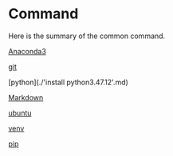 # Command

Here is the summary of the common command.

[Anaconda3](./Anaconda3.md)

[git](./git.md)

[python](./'install python3.47.12'.md)

[Markdown]((./Markdown.md))

[ubuntu](./ubuntu.md)

[venv](./venv.md)

[pip](./pip.md)

